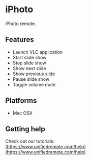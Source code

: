 # iPhoto
iPhoto remote.

## Features
*  Launch VLC application
*  Start slide show
*  Stop slide show
*  Show next slide
*  Show previous slide
*  Pause slide show
*  Toggle volume mute

## Platforms
* Mac OSX

## Getting help
Check out our tutorials: <br>
[https://www.unifiedremote.com/help](https://www.unifiedremote.com/help)
